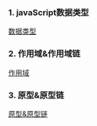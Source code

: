 ### 1. javaScript数据类型

[数据类型](./数据类型.md)

### 2. 作用域&作用域链

[作用域](./作用域.md)

### 3. 原型&原型链
[原型&原型链](./原型.md)


